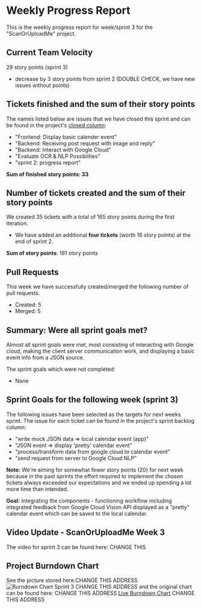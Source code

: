 # Weekly Progress Report
This is the weekly progress report for week/sprint 3 for the "ScanOrUploadMe" project.

## Current Team Velocity
29 story points (sprint 3)

- decrease by 3 story points from sprint 2 (DOUBLE CHECK, we have new issues without points)

## Tickets finished and the sum of their story points
The names listed below are issues that we have closed this sprint and can be found in the project's [closed column](https://github.com/IOOPM-UU/ScanOrUploadMe/projects/1): 
- "Frontend: Display basic calender event"
- "Backend: Receiving post request with image and reply"
- "Backend: Interact with Google Cloud"
- "Evaluate OCR & NLP Possiblities"
- "sprint 2: progress report"

**Sum of finished story points: 33**

##  Number of tickets created and the sum of their story points
We created 35 tickets with a total of 165 story points during the first iteration. 

- We have added an additional **four tickets** (worth 16 story points) at the end of sprint 2.

**Sum of story points**: 181 story points

## Pull Requests
This week we have successfully created/merged the following number of pull requests. 
- Created: 5
- Merged: 5

## Summary: Were all sprint goals met?
Almost all sprint goals were met, most consisting of interacting with Google cloud, making the client server communication work, and displaying a basic event info from a JSON source.

The sprint goals which were not completed:
- None

## Sprint Goals for the following week (sprint 3)
The following issues have been selected as the targets for next weeks sprint. The issue for each ticket can be found in the project's sprint backlog column: 

- "write mock JSON data => local calendar event (app)"
- "JSON event => display 'pretty' calendar event"
- "process/transform data from google cloud to calendar event"
- "send request from server to Google Cloud NLP"

**Note:** We're aiming for somewhat fewer story points (20) for next week because in the past sprints the effort required to implement the chosen tickets always exceeded our expectations and we ended up spending a lot more time than intended.  

**Goal:** Integrating the components - functioning workflow including integrated feedback from Google Cloud Vision API displayed as a "pretty" calendar event which can be saved to the local calendar. 

## Video Update - ScanOrUploadMe Week 3
The video for sprint 3 can be found here:  CHANGE THIS 

## Project Burndown Chart
See the picture stored here:CHANGE THIS ADDRESS ![Burndown Chart Sprint 3](./burndown_chart_week_dos.png ) CHANGE THIS ADDRESS and the original chart can be found here: CHANGE THIS ADDRESS [Live Burndown Chart](https://docs.google.com/spreadsheets/d/12GmSHIXMWHx2LpgqF7Fsc416dBMk8yJf_pnBWDaJ7bY/edit?usp=sharing) CHANGE THIS ADDRESS
